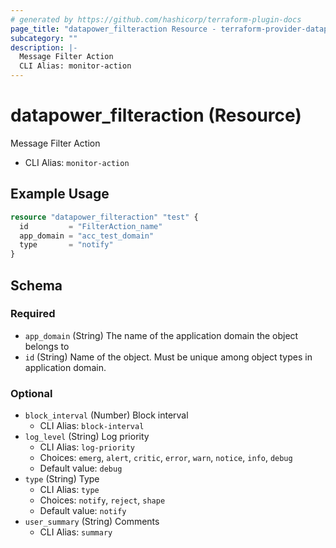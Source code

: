 ```yaml
---
# generated by https://github.com/hashicorp/terraform-plugin-docs
page_title: "datapower_filteraction Resource - terraform-provider-datapower"
subcategory: ""
description: |-
  Message Filter Action
  CLI Alias: monitor-action
---
```


# datapower_filteraction (Resource)

Message Filter Action
  - CLI Alias: `monitor-action`

## Example Usage

```terraform
resource "datapower_filteraction" "test" {
  id         = "FilterAction_name"
  app_domain = "acc_test_domain"
  type       = "notify"
}
```

<!-- schema generated by tfplugindocs -->
## Schema

### Required

- `app_domain` (String) The name of the application domain the object belongs to
- `id` (String) Name of the object. Must be unique among object types in application domain.

### Optional

- `block_interval` (Number) Block interval
  - CLI Alias: `block-interval`
- `log_level` (String) Log priority
  - CLI Alias: `log-priority`
  - Choices: `emerg`, `alert`, `critic`, `error`, `warn`, `notice`, `info`, `debug`
  - Default value: `debug`
- `type` (String) Type
  - CLI Alias: `type`
  - Choices: `notify`, `reject`, `shape`
  - Default value: `notify`
- `user_summary` (String) Comments
  - CLI Alias: `summary`
